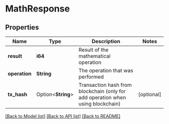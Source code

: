 # MathResponse

## Properties

Name | Type | Description | Notes
------------ | ------------- | ------------- | -------------
**result** | **i64** | Result of the mathematical operation | 
**operation** | **String** | The operation that was performed | 
**tx_hash** | Option<**String**> | Transaction hash from blockchain (only for add operation when using blockchain) | [optional]

[[Back to Model list]](../README.md#documentation-for-models) [[Back to API list]](../README.md#documentation-for-api-endpoints) [[Back to README]](../README.md)


